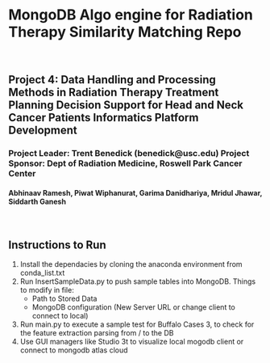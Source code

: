 <h1>MongoDB Algo engine for Radiation Therapy Similarity Matching Repo</h1>
<br><h2>Project 4: Data Handling and Processing Methods in Radiation Therapy Treatment Planning Decision Support for Head and Neck Cancer Patients Informatics Platform Development </h2>
<h3>Project Leader: Trent Benedick (benedick@usc.edu)
Project Sponsor: Dept of Radiation Medicine, Roswell Park Cancer Center </h3>
<h4> Abhinaav Ramesh, Piwat Wiphanurat, Garima Danidhariya, Mridul Jhawar, Siddarth Ganesh</h4>
<br>
<h2> Instructions to Run</h1>
<ol><li> Install the dependacies by cloning the anaconda environment from conda_list.txt</li>
<li>
Run InsertSampleData.py to push sample tables into MongoDB. Things to modify in file:
<ul>
    <li>Path to Stored Data</li>
    <li> MongoDB configuration (New Server URL or change client to connect to local)</li>
</ul>
</li>
<li>Run main.py to execute a sample test for Buffalo Cases 3, to check for the feature extraction parsing from / to the DB</li>
<li> Use GUI managers like Studio 3t to visualize local mogodb client or connect to mongodb atlas cloud</li>
</ol>


